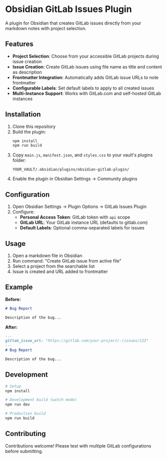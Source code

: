 # Obsidian GitLab Issues Plugin

A plugin for Obsidian that creates GitLab issues directly from your markdown notes with project selection.

## Features

- **Project Selection**: Choose from your accessible GitLab projects during issue creation
- **Issue Creation**: Create GitLab issues using file name as title and content as description
- **Frontmatter Integration**: Automatically adds GitLab issue URLs to note frontmatter
- **Configurable Labels**: Set default labels to apply to all created issues
- **Multi-Instance Support**: Works with GitLab.com and self-hosted GitLab instances

## Installation

1. Clone this repository
2. Build the plugin:
   ```bash
   npm install
   npm run build
   ```
3. Copy `main.js`, `manifest.json`, and `styles.css` to your vault's plugins folder:
   ```
   YOUR_VAULT/.obsidian/plugins/obsidian-gitlab-plugin/
   ```
4. Enable the plugin in Obsidian Settings → Community plugins

## Configuration

1. Open Obsidian Settings → Plugin Options → GitLab Issues Plugin
2. Configure:
   - **Personal Access Token**: GitLab token with `api` scope
   - **GitLab URL**: Your GitLab instance URL (defaults to gitlab.com)
   - **Default Labels**: Optional comma-separated labels for issues

## Usage

1. Open a markdown file in Obsidian
2. Run command: "Create GitLab issue from active file"
3. Select a project from the searchable list
4. Issue is created and URL added to frontmatter

## Example

**Before:**
```markdown
# Bug Report

Description of the bug...
```

**After:**
```markdown
---
gitlab_issue_url: "https://gitlab.com/your-project/-/issues/123"
---
# Bug Report

Description of the bug...
```

## Development

```bash
# Setup
npm install

# Development build (watch mode)
npm run dev

# Production build
npm run build
```

## Contributing

Contributions welcome! Please test with multiple GitLab configurations before submitting.
